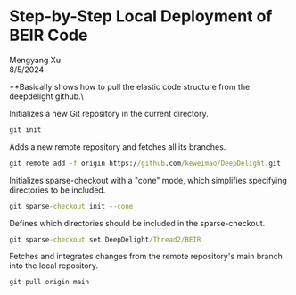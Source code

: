# Step-by-Step Local Deployment of BEIR Code

Mengyang Xu\
8/5/2024

**Basically shows how to pull the elastic code structure from the deepdelight github.\

Initializes a new Git repository in the current directory.
```cmd
git init
```

Adds a new remote repository and fetches all its branches.
```cmd
git remote add -f origin https://github.com/keweimao/DeepDelight.git  
```

Initializes sparse-checkout with a "cone" mode, which simplifies specifying directories to be included.
```cmd
git sparse-checkout init --cone
```

Defines which directories should be included in the sparse-checkout.
```cmd
git sparse-checkout set DeepDelight/Thread2/BEIR
```
Fetches and integrates changes from the remote repository's main branch into the local repository.
```cmd
git pull origin main
```

